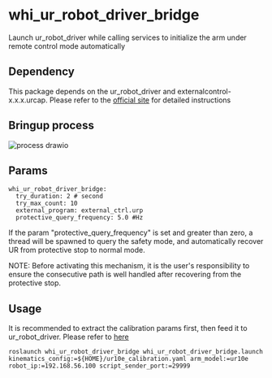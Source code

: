# whi_ur_robot_driver_bridge
Launch ur_robot_driver while calling services to initialize the arm under remote control mode automatically

## Dependency
This package depends on the ur_robot_driver and externalcontrol-x.x.x.urcap. Please refer to the [official site](https://github.com/UniversalRobots/Universal_Robots_ROS_Driver) for detailed instructions

## Bringup process
![process drawio](https://github.com/xinjuezou-whi/whi_ur_robot_driver_bridge/assets/72239958/4786cfe3-d9ce-44b5-aff0-a71f11859356)

## Params
```
whi_ur_robot_driver_bridge:
  try_duration: 2 # second
  try_max_count: 10
  external_program: external_ctrl.urp
  protective_query_frequency: 5.0 #Hz
```

If the param "protective_query_frequency" is set and greater than zero, a thread will be spawned to query the safety mode, and automatically recover UR from protective stop to normal mode.

NOTE: Before activating this mechanism, it is the user's responsibility to ensure the consecutive path is well handled after recovering from the protective stop.

## Usage
It is recommended to extract the calibration params first, then feed it to ur_robot_driver. Please refer to [here](https://github.com/UniversalRobots/Universal_Robots_ROS_Driver)
```
roslaunch whi_ur_robot_driver_bridge whi_ur_robot_driver_bridge.launch kinematics_config:=${HOME}/ur10e_calibration.yaml arm_model:=ur10e robot_ip:=192.168.56.100 script_sender_port:=29999
```
